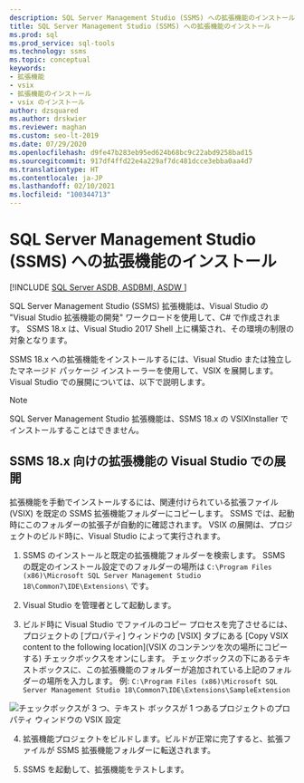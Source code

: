 ```yaml
---
description: SQL Server Management Studio (SSMS) への拡張機能のインストール
title: SQL Server Management Studio (SSMS) への拡張機能のインストール
ms.prod: sql
ms.prod_service: sql-tools
ms.technology: ssms
ms.topic: conceptual
keywords:
- 拡張機能
- vsix
- 拡張機能のインストール
- vsix のインストール
author: dzsquared
ms.author: drskwier
ms.reviewer: maghan
ms.custom: seo-lt-2019
ms.date: 07/29/2020
ms.openlocfilehash: d9fe47b283eb95ed624b68bc9c22abd9258bad15
ms.sourcegitcommit: 917df4ffd22e4a229af7dc481dcce3ebba0aa4d7
ms.translationtype: HT
ms.contentlocale: ja-JP
ms.lasthandoff: 02/10/2021
ms.locfileid: "100344713"
---
```

# <a name="install-extensions-in-sql-server-management-studio-ssms"></a>SQL Server Management Studio (SSMS) への拡張機能のインストール

[!INCLUDE [SQL Server ASDB, ASDBMI, ASDW ](../includes/applies-to-version/sql-asdb-asdbmi-asa.md)]

SQL Server Management Studio (SSMS) 拡張機能は、Visual Studio の "Visual Studio 拡張機能の開発" ワークロードを使用して、C# で作成されます。 SSMS 18.x は、Visual Studio 2017 Shell 上に構築され、その環境の制限の対象となります。

SSMS 18.x への拡張機能をインストールするには、Visual Studio または独立したマネージド パッケージ インストーラーを使用して、VSIX を展開します。  Visual Studio での展開については、以下で説明します。

> [!NOTE]
> SQL Server Management Studio 拡張機能は、SSMS 18.x の VSIXInstaller でインストールすることはできません。
  
## <a name="visual-studio-deployment-of-an-extension-for-ssms-18x"></a>SSMS 18.x 向けの拡張機能の Visual Studio での展開

拡張機能を手動でインストールするには、関連付けられている拡張ファイル (VSIX) を既定の SSMS 拡張機能フォルダーにコピーします。  SSMS では、起動時にこのフォルダーの拡張子が自動的に確認されます。  VSIX の展開は、プロジェクトのビルド時に、Visual Studio によって実行されます。 

  
1.  SSMS のインストールと既定の拡張機能フォルダーを検索します。  SSMS の既定のインストール設定でのフォルダーの場所は ```C:\Program Files (x86)\Microsoft SQL Server Management Studio 18\Common7\IDE\Extensions\``` です。  


2. Visual Studio を管理者として起動します。

3.  ビルド時に Visual Studio でファイルのコピー プロセスを完了させるには、プロジェクトの [プロパティ] ウィンドウの [VSIX] タブにある [Copy VSIX content to the following location]\(VSIX のコンテンツを次の場所にコピーする\) チェックボックスをオンにします。 チェックボックスの下にあるテキストボックスに、この拡張機能のフォルダーが追加されている上記のフォルダーの場所を入力します。  例: ```C:\Program Files (x86)\Microsoft SQL Server Management Studio 18\Common7\IDE\Extensions\SampleExtension```
  
![チェックボックスが 3 つ、テキスト ボックスが 1 つあるプロジェクトのプロパティ ウィンドウの VSIX 設定](./media/install-extensions/vsix_ssms.png)

4. 拡張機能プロジェクトをビルドします。ビルドが正常に完了すると、拡張ファイルが SSMS 拡張機能フォルダーに転送されます。

5.  SSMS を起動して、拡張機能をテストします。
  
